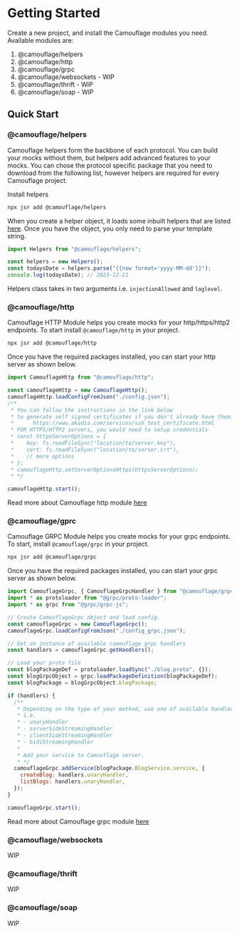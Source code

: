 # Getting Started

Create a new project, and install the Camouflage modules you need. Available modules are:

1. @camouflage/helpers
2. @camouflage/http
3. @camouflage/grpc
4. @camouflage/websockets - WIP
5. @camouflage/thrift - WIP
6. @camouflage/soap - WIP

## Quick Start

### @camouflage/helpers

Camouflage helpers form the backbone of each protocol. You can build your mocks without them, but helpers add advanced features to your mocks. You can chose the protocol specific package that you need to download from the following list, however helpers are required for every Camouflage project.

Install helpers

```bash
npx jsr add @camouflage/helpers
```

When you create a helper object, it loads some inbuilt helpers that are listed [here](helpers.md). Once you have the object, you only need to parse your template string.

```javascript
import Helpers from "@camouflage/helpers";

const helpers = new Helpers();
const todaysDate = helpers.parse("{{now format='yyyy-MM-dd'}}");
console.log(todaysDate); // 2023-12-21
```

Helpers class takes in two arguments i.e. `injectionAllowed` and `loglevel`.

### @camouflage/http

Camouflage HTTP Module helps you create mocks for your http/https/http2 endpoints. To start install `@camouflage/http` in your project.

```bash
npx jsr add @camouflage/http
```

Once you have the required packages installed, you can start your http server as shown below.

```javascript
import CamouflageHttp from "@camouflage/http";

const camouflageHttp = new CamouflageHttp();
camouflageHttp.loadConfigFromJson("./config.json");
/**
 * You can follow the instructions in the link below
 * to generate self signed certificates if you don't already have them.
 *      https://www.akadia.com/services/ssh_test_certificate.html
 * FOR HTTPS/HTTP2 servers, you would need to setup credentials
 * const httpsServerOptions = {
 *    key: fs.readFileSync("location/to/server.key"),
 *    cert: fs.readFileSync("location/to/server.crt"),
 *    // more options
 * };
 * camouflageHttp.setServerOptionsHttps(httpsServerOptions);
 * */

camouflageHttp.start();
```

Read more about Camouflage http module [here](http.md)

### @camouflage/gprc

Camouflage GRPC Module helps you create mocks for your grpc endpoints. To start, install `@camouflage/grpc` in your project.

```bash
npx jsr add @camouflage/grpc
```

Once you have the required packages installed, you can start your grpc server as shown below.

```javascript
import CamouflageGrpc, { CamouflageGrpcHandler } from "@camouflage/grpc";
import * as protoloader from "@grpc/proto-loader";
import * as grpc from "@grpc/grpc-js";

// Create CamouflageGrpc object and load config.
const camouflageGrpc = new CamouflageGrpc();
camouflageGrpc.loadConfigFromJson("./config_grpc.json");

// Get an instance of available camouflage grpc handlers
const handlers = camouflageGrpc.getHandlers();

// Load your proto file
const blogPackageDef = protoloader.loadSync("./blog.proto", {});
const blogGrpcObject = grpc.loadPackageDefinition(blogPackageDef);
const blogPackage = blogGrpcObject.blogPackage;

if (handlers) {
  /**
   * Depending on the type of your method, use one of available handlers
   * i.e.
   * - unaryHandler
   * - serverSideStreamingHandler
   * - clientSideStreamingHandler
   * - bidiStreamingHandler
   *
   * Add your service to Camouflage server.
   * */
  camouflageGrpc.addService(blogPackage.BlogService.service, {
    createBlog: handlers.unaryHandler,
    listBlogs: handlers.unaryHandler,
  });
}

camouflageGrpc.start();
```

Read more about Camouflage grpc module [here](grpc.md)

### @camouflage/websockets

WIP

### @camouflage/thrift

WIP

### @camouflage/soap

WIP
